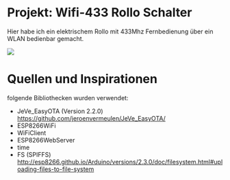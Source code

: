 # Projekt: Wifi-433 Rollo Schalter

Hier habe ich ein elektrischem Rollo mit 433Mhz Fernbedienung über ein WLAN bedienbar gemacht.


![](https://raw.githubusercontent.com/polygontwist/ESP_sonoff_Schaltuhr/master/bilder/screenshot.png)


# Quellen und Inspirationen
folgende Bibliothecken wurden verwendet:
* JeVe_EasyOTA (Version 2.2.0) https://github.com/jeroenvermeulen/JeVe_EasyOTA/
* ESP8266WiFi
* WiFiClient
* ESP8266WebServer
* time
* FS (SPIFFS)  http://esp8266.github.io/Arduino/versions/2.3.0/doc/filesystem.html#uploading-files-to-file-system

